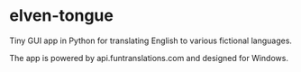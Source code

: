 # elven-tongue
Tiny GUI app in Python for translating English to various fictional languages.

The app is powered by api.funtranslations.com and designed for Windows.

